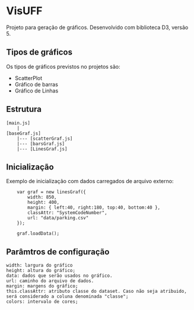 # VisUFF
Projeto para geração de gráficos. Desenvolvido com biblioteca D3, versão 5. 
## Tipos de gráficos
Os tipos de gráficos previstos no projetos são:
- ScatterPlot
- Gráfico de barras
- Gráfico de Linhas

## Estrutura
```
[main.js]
	|
[baseGraf.js]
	|--- [scatterGraf.js]
	|--- [barsGraf.js]
	|--- [LinesGraf.js]
```
## Inicialização
Exemplo de inicialização com dados carregados de arquivo externo:
```
    var graf = new linesGraf({
	    width: 850,
	    height: 400,
	    margin: { left:40, right:180, top:40, bottom:40 },
	    classAttr: "SystemCodeNumber",
	    url: "data/parking.csv"
    });

	graf.loadData();
```
## Parâmtros de configuração
	width: largura do gráfico
	height: altura do gráfico;
	data: dados que serão usados no gráfico.
	url: caminho do arquivo de dados.
	margin: margens do gráfico;
	this.classAttr: atributo classe do dataset. Caso não seja atribuido, será considerado a coluna denominada "classe";
	colors: intervalo de cores;
